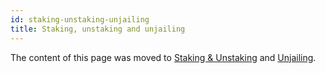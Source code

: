 ```yaml
---
id: staking-unstaking-unjailing
title: Staking, unstaking and unjailing
---
```


[comment]: # (mx-context)

The content of this page was moved to [Staking & Unstaking](/validators/staking) and [Unjailing](/validators/staking/unjailing).
